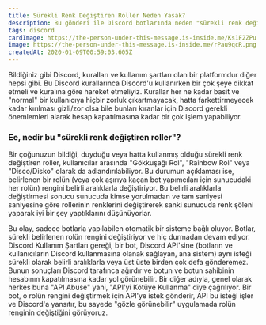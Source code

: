 ```yaml
---
title: Sürekli Renk Değiştiren Roller Neden Yasak?
description: Bu gönderi ile Discord botlarında neden "sürekli renk değiştiren" roller veya diğer bir tabir ile gökkuşağı rollerin neden yasak olduğunu öğrenebilirsiniz.
tags: discord
cardImage: https://the-person-under-this-message.is-inside.me/Ks1F2ZPu.png
image: https://the-person-under-this-message.is-inside.me/rPau9qcR.png
createdAt: 2020-01-09T00:59:03.605Z
---
```


Bildiğiniz gibi Discord, kuralları ve kullanım şartları olan bir platformdur diğer hepsi gibi. Bu Discord kurallarınca Discord'u kullanırken bir çok şeye dikkat etmeli ve kuralına göre hareket etmeliyiz. Kurallar her ne kadar basit ve "normal" bir kullanıcıya hiçbir zorluk çıkartmayacak, hatta farkettirmeyecek kadar kırılması gizli/zor olsa bile bunları kıranlar için Discord gerekli önemlemleri alarak hesap kapatılmasına kadar bir çok işlem yapabiliyor.

### Ee, nedir bu "sürekli renk değiştiren roller"?

Bir çoğunuzun bildiği, duyduğu veya hatta kullanmış olduğu sürekli renk değiştiren roller, kullanıcılar arasında "Gökkuşağı Rol", "Rainbow Rol" veya "Disco/Disko" olarak da adlandırılabiliyor. Bu durumun açıklaması ise, belirlenen bir rolün (veya çok aşırıya kaçan bot yapımcıları için sunucudaki her rolün) rengini belirli aralıklarla değiştiriyor. Bu belirli aralıklarla değiştirmesi sonucu sunucuda kimse yorulmadan ve tam saniyesi saniyesine göre rollerinin renklerini değiştirerek sanki sunucuda renk şöleni yaparak iyi bir şey yaptıklarını düşünüyorlar.

Bu olay, sadece botlarla yapılabilen otomatik bir sisteme bağlı oluyor. Botlar, sürekli belirlenen rolün rengini değiştiriyor ve hiç durmadan devam ediyor. Discord Kullanım Şartları gereği, bir bot, Discord API'sine (botların ve kullanıcıların Discord kullanmasına olanak sağlayan, ana sistem) aynı isteği sürekli olarak belirli aralıklarla veya üst üste birden çok defa gönderemez. Bunun sonuçları Discord tarafınca ağırdır ve botun ve botun sahibinin hesabının kapatılmasına kadar yol görünebilir. Bir diğer adıyla, genel olarak herkes buna "API Abuse" yani, "API'yi Kötüye Kullanma" diye çağrılıyor. Bir bot, o rolün rengini değiştirmek için API'ye istek gönderir, API bu isteği işler ve Discord'a yansıtır, bu sayede "gözle görünebilir" uygulamada rolün renginin değiştiğini görüyoruz.
